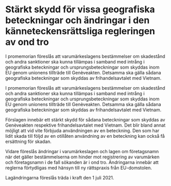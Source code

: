 # Stärkt skydd för vissa geografiska beteckningar och ändringar i den känneteckensrättsliga regleringen av ond tro

I promemorian föreslås att varumärkeslagens bestämmelser om skadestånd och andra sanktioner ska kunna tillämpas i samband med intrång i geografiska beteckningar och ursprungsbeteckningar som skyddas inom EU genom unionens tillträde till Genèveakten. Detsamma ska gälla sådana geografiska beteckningar som skyddas av frihandelsavtalet med Vietnam.

I promemorian föreslås att varumärkeslagens bestämmelser om skadestånd och andra sanktioner ska kunna tillämpas i samband med intrång i geografiska beteckningar och ursprungsbeteckningar som skyddas inom EU genom unionens tillträde till Genèveakten. Detsamma ska gälla sådana geografiska beteckningar som skyddas av frihandelsavtalet med Vietnam.

Förslagen innebär ett stärkt skydd för sådana beteckningar som skyddas av Genèveakten respektive frihandelsavtalet med Vietnam. Det blir bland annat möjligt att vid vite förbjuda användningen av en beteckning. Den som har lidit skada till följd av en otillåten användning av en beteckning kan också få ersättning för skadan.

Vidare föreslås ändringar i varumärkeslagen och lagen om företagsnamn när det gäller bestämmelserna om hinder mot registrering av varumärken och företagsnamn i de fall sökanden är i ond tro. Ändringarna innebär att reglerna förtydligas med hänsyn till ny rättspraxis från EU-domstolen.

Lagändringarna föreslås träda i kraft den 1 juli 2021.
